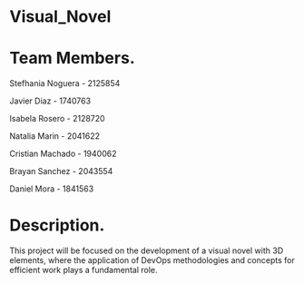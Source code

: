 # Visual_Novel

# Team Members.

Stefhania Noguera - 2125854 

Javier Diaz - 1740763

Isabela Rosero - 2128720

Natalia Marin - 2041622

Cristian Machado - 1940062

Brayan Sanchez - 2043554

Daniel Mora - 1841563


# Description.

This project will be focused on the development of a visual novel with 3D elements, where the application of DevOps methodologies and concepts for efficient work plays a fundamental role. 
